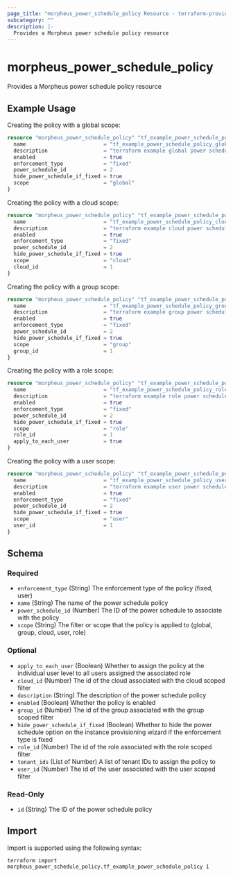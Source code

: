 ```yaml
---
page_title: "morpheus_power_schedule_policy Resource - terraform-provider-morpheus"
subcategory: ""
description: |-
  Provides a Morpheus power schedule policy resource
---
```


# morpheus_power_schedule_policy

Provides a Morpheus power schedule policy resource

## Example Usage

Creating the policy with a global scope:

```terraform
resource "morpheus_power_schedule_policy" "tf_example_power_schedule_policy_global" {
  name                         = "tf_example_power_schedule_policy_global"
  description                  = "terraform example global power schedule policy"
  enabled                      = true
  enforcement_type             = "fixed"
  power_schedule_id            = 2
  hide_power_schedule_if_fixed = true
  scope                        = "global"
}
```

Creating the policy with a cloud scope:

```terraform
resource "morpheus_power_schedule_policy" "tf_example_power_schedule_policy_cloud" {
  name                         = "tf_example_power_schedule_policy_cloud"
  description                  = "terraform example cloud power schedule policy"
  enabled                      = true
  enforcement_type             = "fixed"
  power_schedule_id            = 2
  hide_power_schedule_if_fixed = true
  scope                        = "cloud"
  cloud_id                     = 1
}
```

Creating the policy with a group scope:

```terraform
resource "morpheus_power_schedule_policy" "tf_example_power_schedule_policy_group" {
  name                         = "tf_example_power_schedule_policy_group"
  description                  = "terraform example group power schedule policy"
  enabled                      = true
  enforcement_type             = "fixed"
  power_schedule_id            = 2
  hide_power_schedule_if_fixed = true
  scope                        = "group"
  group_id                     = 1
}
```

Creating the policy with a role scope:

```terraform
resource "morpheus_power_schedule_policy" "tf_example_power_schedule_policy_role" {
  name                         = "tf_example_power_schedule_policy_role"
  description                  = "terraform example role power schedule policy"
  enabled                      = true
  enforcement_type             = "fixed"
  power_schedule_id            = 2
  hide_power_schedule_if_fixed = true
  scope                        = "role"
  role_id                      = 1
  apply_to_each_user           = true
}
```

Creating the policy with a user scope:

```terraform
resource "morpheus_power_schedule_policy" "tf_example_power_schedule_policy_user" {
  name                         = "tf_example_power_schedule_policy_user"
  description                  = "terraform example user power schedule policy"
  enabled                      = true
  enforcement_type             = "fixed"
  power_schedule_id            = 2
  hide_power_schedule_if_fixed = true
  scope                        = "user"
  user_id                      = 1
}
```

<!-- schema generated by tfplugindocs -->
## Schema

### Required

- `enforcement_type` (String) The enforcement type of the policy (fixed, user)
- `name` (String) The name of the power schedule policy
- `power_schedule_id` (Number) The ID of the power schedule to associate with the policy
- `scope` (String) The filter or scope that the policy is applied to (global, group, cloud, user, role)

### Optional

- `apply_to_each_user` (Boolean) Whether to assign the policy at the individual user level to all users assigned the associated role
- `cloud_id` (Number) The id of the cloud associated with the cloud scoped filter
- `description` (String) The description of the power schedule policy
- `enabled` (Boolean) Whether the policy is enabled
- `group_id` (Number) The id of the group associated with the group scoped filter
- `hide_power_schedule_if_fixed` (Boolean) Whether to hide the power schedule option on the instance provisioning wizard if the enforcement type is fixed
- `role_id` (Number) The id of the role associated with the role scoped filter
- `tenant_ids` (List of Number) A list of tenant IDs to assign the policy to
- `user_id` (Number) The id of the user associated with the user scoped filter

### Read-Only

- `id` (String) The ID of the power schedule policy

## Import

Import is supported using the following syntax:

```shell
terraform import morpheus_power_schedule_policy.tf_example_power_schedule_policy 1
```
